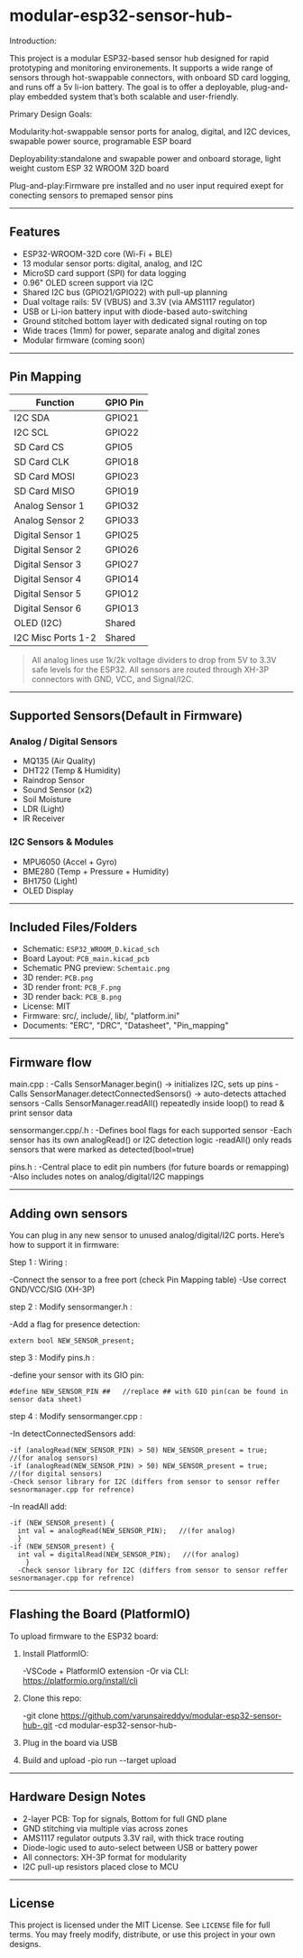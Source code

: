 # modular-esp32-sensor-hub-
Introduction:

This project is a modular ESP32-based sensor hub designed for rapid prototyping and monitoring environements. It supports a wide range of sensors through hot-swappable connectors, with onboard SD card logging, and runs off a 5v li-ion battery. The goal is to offer a deployable, plug-and-play embedded system that’s both scalable and user-friendly.

Primary Design Goals:

Modularity:hot-swappable sensor ports for analog, digital, and I2C devices, swapable power source, programable ESP board

Deployability:standalone and swapable power and onboard storage, light weight custom ESP 32 WROOM 32D board

Plug-and-play:Firmware pre installed and no user input required exept for conecting sensors to premaped sensor pins


---

## Features

- ESP32-WROOM-32D core (Wi-Fi + BLE)
- 13 modular sensor ports: digital, analog, and I2C
- MicroSD card support (SPI) for data logging
- 0.96" OLED screen support via I2C
- Shared I2C bus (GPIO21/GPIO22) with pull-up planning
- Dual voltage rails: 5V (VBUS) and 3.3V (via AMS1117 regulator)
- USB or Li-ion battery input with diode-based auto-switching
- Ground stitched bottom layer with dedicated signal routing on top
- Wide traces (1mm) for power, separate analog and digital zones
- Modular firmware (coming soon)

---

## Pin Mapping

| Function            | GPIO Pin   |
|---------------------|------------|
| I2C SDA             | GPIO21     |
| I2C SCL             | GPIO22     |
| SD Card CS          | GPIO5      |
| SD Card CLK         | GPIO18     |
| SD Card MOSI        | GPIO23     |
| SD Card MISO        | GPIO19     |
| Analog Sensor 1     | GPIO32     |
| Analog Sensor 2     | GPIO33     |
| Digital Sensor 1    | GPIO25     |
| Digital Sensor 2    | GPIO26     |
| Digital Sensor 3    | GPIO27     |
| Digital Sensor 4    | GPIO14     |
| Digital Sensor 5    | GPIO12     |
| Digital Sensor 6    | GPIO13     |
| OLED (I2C)          | Shared     |
| I2C Misc Ports 1-2  | Shared     |

> All analog lines use 1k/2k voltage dividers to drop from 5V to 3.3V safe levels for the ESP32. All sensors are routed through XH-3P connectors with GND, VCC, and Signal/I2C.

---

## Supported Sensors(Default in Firmware)

### Analog / Digital Sensors
- MQ135 (Air Quality)
- DHT22 (Temp & Humidity)
- Raindrop Sensor
- Sound Sensor (x2)
- Soil Moisture
- LDR (Light)
- IR Receiver

### I2C Sensors & Modules
- MPU6050 (Accel + Gyro)
- BME280 (Temp + Pressure + Humidity)
- BH1750 (Light)
- OLED Display


---

## Included Files/Folders

- Schematic: `ESP32_WROOM_D.kicad_sch`
- Board Layout: `PCB_main.kicad_pcb`
- Schematic PNG preview: `Schemtaic.png`
- 3D render: `PCB.png`
- 3D render front: `PCB_F.png`
- 3D render back: `PCB_B.png`
- License: MIT
- Firmware: src/, include/,  lib/, "platform.ini"
- Documents: "ERC", "DRC", "Datasheet", "Pin_mapping"

---

## Firmware flow

main.cpp :
-Calls SensorManager.begin() → initializes I2C, sets up pins
-Calls SensorManager.detectConnectedSensors() → auto-detects attached sensors
-Calls SensorManager.readAll() repeatedly inside loop() to read & print sensor data

  
sensormanger.cpp/.h :
-Defines bool flags for each supported sensor
-Each sensor has its own analogRead() or I2C detection logic
-readAll() only reads sensors that were marked as detected(bool=true)

  
pins.h :
-Central place to edit pin numbers (for future boards or remapping)
-Also includes notes on analog/digital/I2C mappings

---

## Adding own sensors

You can plug in any new sensor to unused analog/digital/I2C ports. Here’s how to support it in firmware:


Step 1 : Wiring :

-Connect the sensor to a free port (check Pin Mapping table)
-Use correct GND/VCC/SIG (XH-3P)



step 2 : Modify sensormanger.h :
   
  -Add a flag for presence detection:
      
    extern bool NEW_SENSOR_present;



step 3 : Modify pins.h :
   
  -define your sensor with its GIO pin:
  
    #define NEW_SENSOR_PIN ##   //replace ## with GIO pin(can be found in sensor data sheet)


    
step 4 : Modify sensormanger.cpp :

  -In detectConnectedSensors add:
  
    -if (analogRead(NEW_SENSOR_PIN) > 50) NEW_SENSOR_present = true;   //(for analog sensors)
    -if (analogRead(NEW_SENSOR_PIN) > 50) NEW_SENSOR_present = true;   //(for digital sensors)
    -Check sensor library for I2C (differs from sensor to sensor reffer sesnormanager.cpp for refrence)
   
  -In readAll add:
  
    -if (NEW_SENSOR_present) {
      int val = analogRead(NEW_SENSOR_PIN);   //(for analog)
      }
    -if (NEW_SENSOR_present) {
      int val = digitalRead(NEW_SENSOR_PIN);   //(for analog)
        }
      -Check sensor library for I2C (differs from sensor to sensor reffer sesnormanager.cpp for refrence)


---

## Flashing the Board (PlatformIO)

To upload firmware to the ESP32 board:

1. Install PlatformIO:

   -VSCode + PlatformIO extension
   -Or via CLI: https://platformio.org/install/cli
   
3. Clone this repo:
   
    -git clone https://github.com/varunsaireddyv/modular-esp32-sensor-hub-.git
    -cd modular-esp32-sensor-hub-
   
5. Plug in the board via USB
   
6. Build and upload
    -pio run --target upload

---

## Hardware Design Notes

- 2-layer PCB: Top for signals, Bottom for full GND plane
- GND stitching via multiple vias across zones
- AMS1117 regulator outputs 3.3V rail, with thick trace routing
- Diode-logic used to auto-select between USB or battery power
- All connectors: XH-3P format for modularity
- I2C pull-up resistors placed close to MCU

---

## License

This project is licensed under the MIT License. See `LICENSE` file for full terms.
You may freely modify, distribute, or use this project in your own designs.



